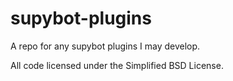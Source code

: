 supybot-plugins
==============

A repo for any supybot plugins I may develop.

All code licensed under the Simplified BSD License.

